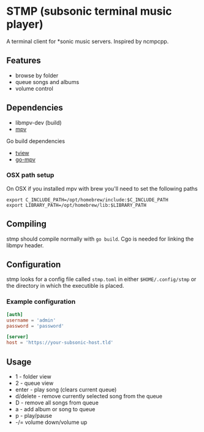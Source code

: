 # STMP (subsonic terminal music player)

A terminal client for *sonic music servers. Inspired by ncmpcpp.

## Features

* browse by folder
* queue songs and albums
* volume control

## Dependencies

* libmpv-dev (build)
* [mpv](https://mpv.io)

Go build dependencies

* [tview](https://github.com/rivo/tview)
* [go-mpv](https://github.com/yourok/go-mpv/mpv)

### OSX path setup

On OSX if you installed mpv with brew you'll need to set the following paths

```
export C_INCLUDE_PATH=/opt/homebrew/include:$C_INCLUDE_PATH
export LIBRARY_PATH=/opt/homebrew/lib:$LIBRARY_PATH
```

## Compiling

stmp should compile normally with `go build`. Cgo is needed for linking the
libmpv header.

## Configuration

stmp looks for a config file called `stmp.toml` in either `$HOME/.config/stmp`
or the directory in which the executible is placed.

### Example configuration

```toml
[auth]
username = 'admin'
password = 'password'

[server]
host = 'https://your-subsonic-host.tld'
```

## Usage

* 1 - folder view
* 2 - queue view
* enter - play song (clears current queue)
* d/delete - remove currently selected song from the queue
* D - remove all songs from queue
* a - add album or song to queue
* p - play/pause
* -/= volume down/volume up
